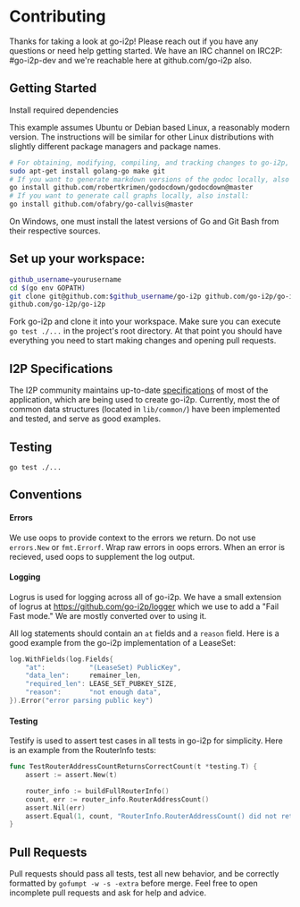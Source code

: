 # Contributing

Thanks for taking a look at go-i2p!  Please reach out if you have any questions or need help getting started. We have an IRC channel on IRC2P: #go-i2p-dev and we're reachable here at github.com/go-i2p also.

## Getting Started

Install required dependencies

This example assumes Ubuntu or Debian based Linux, a reasonably modern version.
The instructions will be similar for other Linux distributions with slightly different package managers and package names.

```sh
# For obtaining, modifying, compiling, and tracking changes to go-i2p, install:
sudo apt-get install golang-go make git
# If you want to generate markdown versions of the godoc locally, also install:
go install github.com/robertkrimen/godocdown/godocdown@master
# If you want to generate call graphs locally, also install:
go install github.com/ofabry/go-callvis@master
```

On Windows, one must install the latest versions of Go and Git Bash from their respective sources.

## Set up your workspace:

```sh
github_username=yourusername
cd $(go env GOPATH)
git clone git@github.com:$github_username/go-i2p github.com/go-i2p/go-i2p
github.com/go-i2p/go-i2p
```

Fork go-i2p and clone it into your workspace.  Make sure you can execute `go test ./...` in the project's root directory.  At that point you should have everything you need to start making changes and opening pull requests.

## I2P Specifications

The I2P community maintains up-to-date [specifications](https://geti2p.net/spec) of most of the application, which are being used to create go-i2p.  Currently, most the of common data structures (located in `lib/common/`) have been implemented and tested, and serve as good examples.

## Testing

`go test ./...`

## Conventions

#### Errors

We use oops to provide context to the errors we return. Do not use `errors.New` or `fmt.Errorf`. Wrap raw errors in oops errors. When an error is recieved, used oops to supplement the log output.

#### Logging

Logrus is used for logging across all of go-i2p. We have a small extension of logrus at https://github.com/go-i2p/logger which we use to add a "Fail Fast mode." We are mostly converted over to using it. 

All log statements should contain an `at` fields and a `reason` field.  Here is a good example from the go-i2p implementation of a LeaseSet:

```go
log.WithFields(log.Fields{
	"at":           "(LeaseSet) PublicKey",
	"data_len":     remainer_len,
	"required_len": LEASE_SET_PUBKEY_SIZE,
	"reason":       "not enough data",
}).Error("error parsing public key")
```

#### Testing

Testify is used to assert test cases in all tests in go-i2p for simplicity.  Here is an example from the RouterInfo tests:

```go
func TestRouterAddressCountReturnsCorrectCount(t *testing.T) {
	assert := assert.New(t)

	router_info := buildFullRouterInfo()
	count, err := router_info.RouterAddressCount()
	assert.Nil(err)
	assert.Equal(1, count, "RouterInfo.RouterAddressCount() did not return correct count")
}
```

## Pull Requests

Pull requests should pass all tests, test all new behavior, and be correctly formatted by `gofumpt -w -s -extra` before merge.  Feel free to open incomplete pull requests and ask for help and advice.
